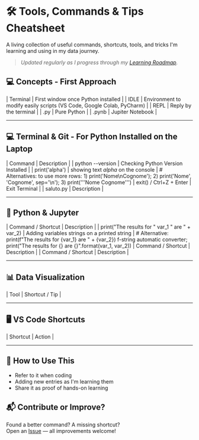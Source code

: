 # 🛠️ Tools, Commands & Tips Cheatsheet

A living collection of useful commands, shortcuts, tools, and tricks I'm learning and using in my data journey.

> _Updated regularly as I progress through my [Learning Roadmap](/README.md)._

## 💻 Concepts - First Approach 

| Terminal | First window once Python installed |
| IDLE | Environment to modify easily scripts (VS Code, Google Colab, PyCharm) |
| REPL | Reply by the terminal |
| .py | Pure Python |
| .pynb | Jupiter Notebook |

---

## 💻 Terminal & Git - For Python Installed on the Laptop

| Command | Description |
| python --version | Checking Python Version Installed |
| print('alpha') | showing text _alpha_ on the console |                   # Alternatives: to use more rows: 1) print('Nome\nCognome'); 2) print('Nome', 'Cognome', sep='\n'); 3) print('''Nome
Cognome''')
| exit() / Ctrl+Z + Enter | Exit Terminal |
| saluto.py | Description |

---

## 🐍 Python & Jupyter

| Command / Shortcut | Description |
| print("The results for " var_1 " are " + var_2) | Adding variables strings on a printed string |    # Alternative: print(f"The results for {var_1} are " + {var_2}) f-string automatic converter; print("The results for {} are {}".format(var_1, var_2))
| Command / Shortcut | Description |
| Command / Shortcut | Description |

---

## 📊 Data Visualization

| Tool | Shortcut / Tip |

---

## 🖥️ VS Code Shortcuts

| Shortcut | Action |

---

## 🚀 How to Use This

- Refer to it when coding
- Adding new entries as I'm learning them
- Share it as proof of hands-on learning


## 📬 Contribute or Improve?

Found a better command? A missing shortcut?  
Open an [Issue](https://github.com/DLPietro/learning-roadmap/issues) — all improvements welcome!
